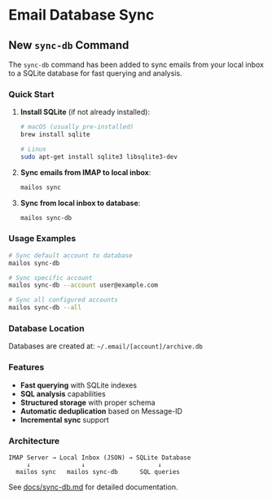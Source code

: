 # Email Database Sync

## New `sync-db` Command

The `sync-db` command has been added to sync emails from your local inbox to a SQLite database for fast querying and analysis.

### Quick Start

1. **Install SQLite** (if not already installed):
   ```bash
   # macOS (usually pre-installed)
   brew install sqlite
   
   # Linux
   sudo apt-get install sqlite3 libsqlite3-dev
   ```

2. **Sync emails from IMAP to local inbox**:
   ```bash
   mailos sync
   ```

3. **Sync from local inbox to database**:
   ```bash
   mailos sync-db
   ```

### Usage Examples

```bash
# Sync default account to database
mailos sync-db

# Sync specific account
mailos sync-db --account user@example.com

# Sync all configured accounts
mailos sync-db --all
```

### Database Location

Databases are created at: `~/.email/[account]/archive.db`

### Features

- **Fast querying** with SQLite indexes
- **SQL analysis** capabilities
- **Structured storage** with proper schema
- **Automatic deduplication** based on Message-ID
- **Incremental sync** support

### Architecture

```
IMAP Server → Local Inbox (JSON) → SQLite Database
     ↓              ↓                    ↓
  mailos sync   mailos sync-db      SQL queries
```

See [docs/sync-db.md](docs/sync-db.md) for detailed documentation.